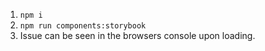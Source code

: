 1. `npm i`
2. `npm run components:storybook`
3. Issue can be seen in the browsers console upon loading.
